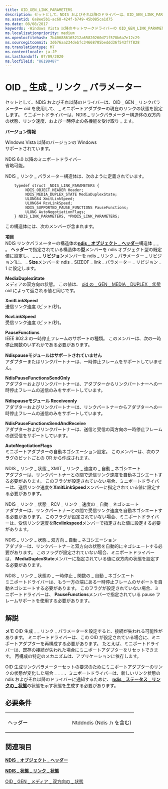 ```yaml
---
title: OID_GEN_LINK_PARAMETERS
description: セットとして、NDIS およびそれ以降のドライバーは、OID_GEN_LINK_PARAMETERS OID を使用して、ミニポートアダプターの現在のリンクの状態を設定します。 ミニポートドライバーは、NDIS_LINK_PARAMETERS 構造体の双方向の状態、リンク速度、および一時停止の各機能を受け取ります。
ms.assetid: 6a8ee5b1-ac68-424f-b749-45b085ca1d75
ms.date: 08/08/2017
keywords: -Windows Vista 以降のネットワークドライバーの OID_GEN_LINK_PARAMETERS
ms.localizationpriority: medium
ms.openlocfilehash: 7b406886165212a65820260d71f578b6a7e12c29
ms.sourcegitcommit: 3d676aa234debfc34668705beddd36f543f7f828
ms.translationtype: MT
ms.contentlocale: ja-JP
ms.lasthandoff: 07/09/2020
ms.locfileid: "86199487"
---
```

# <a name="oid_gen_link_parameters"></a>OID \_ 生成 \_ リンク \_ パラメーター


セットとして、NDIS およびそれ以降のドライバーは、OID \_ GEN \_ リンクパラメーター oid を使用して、 \_ ミニポートアダプターの現在のリンクの状態を設定します。 ミニポートドライバーは、NDIS \_ リンクパラメーター構造体の双方向の状態、リンク速度、および一時停止の各機能を受け取り \_ ます。

**バージョン情報**

<a href="" id="windows-vista-and-later-versions-of-windows"></a>Windows Vista 以降のバージョンの Windows  
サポートされています。

<a href="" id="ndis-6-0-and-later-miniport-drivers"></a>NDIS 6.0 以降のミニポートドライバー  
省略可能。

NDIS \_ リンク \_ パラメーター構造体は、次のように定義されています。

```ManagedCPlusPlus
    typedef struct _NDIS_LINK_PARAMETERS {
         NDIS_OBJECT_HEADER Header;
         NDIS_MEDIA_DUPLEX_STATE MediaDuplexState;
         ULONG64 XmitLinkSpeed;
         ULONG64 RcvLinkSpeed;
         NDIS_SUPPORTED_PAUSE_FUNCTIONS PauseFunctions;
         ULONG AutoNegotiationFlags;
    } NDIS_LINK_PARAMETERS, *PNDIS_LINK_PARAMETERS;
```




この構造体には、次のメンバーが含まれます。

<a href="" id="header"></a>**項目**  
NDIS リンクパラメーターの構造体の[**ndis \_ オブジェクト \_ ヘッダー**](https://docs.microsoft.com/windows-hardware/drivers/ddi/ntddndis/ns-ntddndis-_ndis_object_header)構造体 \_ \_ 。 **ヘッダー**で指定されている構造体の**型**メンバーを ndis オブジェクト型の既定値に設定し、 \_ \_ \_ **リビジョン**メンバーを ndis \_ リンク \_ パラメーター \_ リビジョン1に、 \_ **Size**メンバーを ndis \_ SIZEOF \_ link \_ パラメーター \_ リビジョン \_ 1 に設定します。

<a href="" id="mediaduplexstate"></a>**MediaDuplexState**  
メディアの双方向の状態。 この値は、 [oid の \_ GEN \_ MEDIA \_ DUPLEX \_ 状態](oid-gen-media-duplex-state.md)oid によって返される値と同じです。

<a href="" id="xmitlinkspeed"></a>**XmitLinkSpeed**  
送信リンク速度 (ビット/秒)。

<a href="" id="rcvlinkspeed"></a>**RcvLinkSpeed**  
受信リンク速度 (ビット/秒)。

<a href="" id="pausefunctions"></a>**PauseFunctions**  
IEEE 802.3 の一時停止フレームのサポートの種類。 このメンバーは、次の一時停止関数のいずれかである必要があります。

<a href="" id="ndispausefunctionsunsupported"></a>**Ndispauseモジュールはサポートされていません**  
アダプターまたはリンクパートナーは、一時停止フレームをサポートしていません。

<a href="" id="ndispausefunctionssendonly"></a>**NdisPauseFunctionsSendOnly**  
アダプターおよびリンクパートナーは、アダプターからリンクパートナーへの一時停止フレームの送信のみをサポートしています。

<a href="" id="ndispausefunctionsreceiveonly"></a>**Ndispauseモジュール Receiveonly**  
アダプターおよびリンクパートナーは、リンクパートナーからアダプターへの一時停止フレームの送信のみをサポートしています。

<a href="" id="ndispausefunctionssendandreceive"></a>**NdisPauseFunctionsSendAndReceive**  
アダプターおよびリンクパートナーは、送信と受信の両方向の一時停止フレームの送受信をサポートしています。

<a href="" id="autonegotiationflags"></a>**AutoNegotiationFlags**  
ミニポートアダプターの自動ネゴシエーション設定。 このメンバーは、次のフラグのビットごとの OR から作成されます。

<a href="" id="ndis-link-state-xmit-link-speed-auto-negotiated"></a>NDIS \_ リンク \_ 状態 \_ XMIT \_ リンク \_ 速度の \_ 自動 \_ ネゴシエート  
アダプターは、リンクパートナーとの間で送信リンク速度を自動ネゴシエートする必要があります。 このフラグが設定されていない場合、ミニポートドライバーは、送信リンク速度を**XmitLinkSpeed**メンバーに指定されている値に設定する必要があります。

<a href="" id="ndis-link-state-rcv-link-speed-auto-negotiated"></a>NDIS \_ リンク \_ 状態 \_ RCV \_ リンク \_ 速度の \_ 自動 \_ ネゴシエート  
アダプターは、リンクパートナーとの間で受信リンク速度を自動ネゴシエートする必要があります。 このフラグが設定されていない場合、ミニポートドライバーは、受信リンク速度を**Rcvlinkspeed**メンバーで指定された値に設定する必要があります。

<a href="" id="ndis-link-state-duplex-auto-negotiated"></a>NDIS \_ リンク \_ 状態 \_ 双方向 \_ 自動 \_ ネゴシエーション  
アダプターは、リンクパートナーと双方向の状態を自動的にネゴシエートする必要があります。 このフラグが設定されていない場合、ミニポートドライバーは、 **MediaDuplexState**メンバーに指定されている値に双方向の状態を設定する必要があります。

<a href="" id="ndis-link-state-pause-functions-auto-negotiated"></a>NDIS \_ リンク \_ 状態の \_ 一時停止 \_ 関数の \_ 自動 \_ ネゴシエート  
ミニポートドライバーは、もう一方の端にある一時停止フレームのサポートを自動ネゴシエートする必要があります。 このフラグが設定されていない場合、ミニポートドライバーは、 **PauseFunctions**メンバーで指定されている pause フレームサポートを使用する必要があります。

<a name="remarks"></a>解説
-------

**メモ** OID 生成 \_ \_ リンク \_ パラメーターを設定すると、接続が失われる可能性があります。 ミニポートドライバーは、この OID が設定されている場合に、ミニポートアダプターを再構成する必要があります。 たとえば、ミニポートドライバーは、既存の接続が失われた場合にミニポートアダプターをリセットできます。 再構成の特定のメカニズムは、アプリケーションに依存します。



OID 生成リンクパラメーターセットの要求のためにミニポートアダプターのリンクの状態が変化した場合 \_ \_ \_ 、ミニポートドライバーは、新しいリンク状態の ndis およびそれ以降のドライバーに通知するために、 [**ndis \_ ステータス \_ リンクの \_ 状態**](https://docs.microsoft.com/windows-hardware/drivers/network/ndis-status-link-state)の状態を示す状態を生成する必要があります。

<a name="requirements"></a>必要条件
------------

<table>
<colgroup>
<col width="50%" />
<col width="50%" />
</colgroup>
<tbody>
<tr class="odd">
<td><p>ヘッダー</p></td>
<td>Ntddndis (Ndis .h を含む)</td>
</tr>
</tbody>
</table>

## <a name="see-also"></a>関連項目


[**NDIS \_ オブジェクト \_ ヘッダー**](https://docs.microsoft.com/windows-hardware/drivers/ddi/ntddndis/ns-ntddndis-_ndis_object_header)

[**NDIS \_ 状態 \_ リンク \_ 状態**](https://docs.microsoft.com/windows-hardware/drivers/network/ndis-status-link-state)

[OID \_ GEN \_ メディア \_ 双方向の \_ 状態](oid-gen-media-duplex-state.md)








